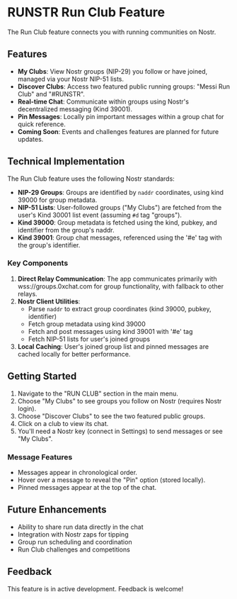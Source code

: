 # RUNSTR Run Club Feature

The Run Club feature connects you with running communities on Nostr.

## Features

- **My Clubs**: View Nostr groups (NIP-29) you follow or have joined, managed via your Nostr NIP-51 lists.
- **Discover Clubs**: Access two featured public running groups: "Messi Run Club" and "#RUNSTR".
- **Real-time Chat**: Communicate within groups using Nostr's decentralized messaging (Kind 39001).
- **Pin Messages**: Locally pin important messages within a group chat for quick reference.
- **Coming Soon**: Events and challenges features are planned for future updates.

## Technical Implementation

The Run Club feature uses the following Nostr standards:

- **NIP-29 Groups**: Groups are identified by `naddr` coordinates, using kind 39000 for group metadata.
- **NIP-51 Lists**: User-followed groups ("My Clubs") are fetched from the user's Kind 30001 list event (assuming `#d` tag "groups").
- **Kind 39000**: Group metadata is fetched using the kind, pubkey, and identifier from the group's naddr.
- **Kind 39001**: Group chat messages, referenced using the '#e' tag with the group's identifier.

### Key Components

1. **Direct Relay Communication**: The app communicates primarily with wss://groups.0xchat.com for group functionality, with fallback to other relays.
2. **Nostr Client Utilities**: 
   - Parse `naddr` to extract group coordinates (kind 39000, pubkey, identifier)
   - Fetch group metadata using kind 39000
   - Fetch and post messages using kind 39001 with '#e' tag
   - Fetch NIP-51 lists for user's joined groups
3. **Local Caching**: User's joined group list and pinned messages are cached locally for better performance.

## Getting Started

1.  Navigate to the "RUN CLUB" section in the main menu.
2.  Choose "My Clubs" to see groups you follow on Nostr (requires Nostr login).
3.  Choose "Discover Clubs" to see the two featured public groups.
4.  Click on a club to view its chat.
5.  You'll need a Nostr key (connect in Settings) to send messages or see "My Clubs".

### Message Features

- Messages appear in chronological order.
- Hover over a message to reveal the "Pin" option (stored locally).
- Pinned messages appear at the top of the chat.

## Future Enhancements

- Ability to share run data directly in the chat
- Integration with Nostr zaps for tipping
- Group run scheduling and coordination
- Run Club challenges and competitions

## Feedback

This feature is in active development. Feedback is welcome! 